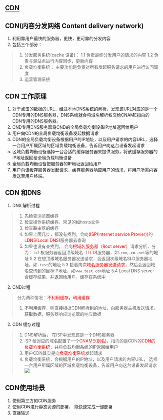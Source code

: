 ## [CDN](https://www.yuque.com/cuggz/interview/lph6i8)

## CDN(内容分发网络 Content delivery network)
1. 利用靠用户最快的服务器，更快，更可靠的分发内容
2. 包括三个部分：
> 1. 分发服务系统(cache 设备)：
> 1.1 负责最终分发用户的请求的内容
> 1.2 负责与源站点进行内容同步，更新内容
> 2. 负载均衡系统： 主要功能是负责对所有发起服务请求的用户进行访问调度
> 3. 运营管理系统
## CDN 工作原理
1. 对于点击的数据的URL，经过本地DNS系统的解析，发现该URL对应的是一个CDN专用的DNS服务器，DNS系统就会将域名解析权交给CNAME指向的CDN专用的DNS服务器。
2. CND专用DNS服务器将CND的全局负载均衡设备IP地址返回给用户
3. 用户向CDN的全局负载均衡设备发起数据请求
4. CDN的全局负载均衡设备根据用户的IP地址，以及用户请求的内容URL，选择一台用户所属区域的区域负载均衡设备，告诉用户向这台设备发起请求
5. 区域负载均衡设备选择一台合适的缓存服务器来提供服务，将该缓存服务器的IP地址返回给全局负载均衡设备
6. 全局负载均衡设备把服务器的IP地址返回给用户
7. 用户向该缓存服务器发起请求，缓存服务器响应用户的请求，将用户所需内容发送至用户终端。

## CDN 和DNS
1. DNS 解析过程
> 1. 先检查浏览器缓存
> 2. 检查操作系统缓存，常见的如hosts文件
> 3. 检查路由器的缓存
> 4. 如果上面几步，都没有找到，会向(<font color=red>ISP(Internet service Provier)</font>)的<font color=red>LDNS(Local DNS)</font>服务器去查询
> 5. 如果也没有查找到， 会向<font color=red>根域名服务器（Root server）</font>请求分析，分为：
> 5.1 根服务器返回顶级域名（<font color=red>TLD</font>)服务器，如`.com`,`.cn`.`.net`等的地址
> 5.2 在想顶级域名服务器发送请求，会返回次级域名<font color>SLD</font>服务器地址，如`.test`的地址
> 5.3 接着向<font color=red>次域名服务器发送请求</font>，然后会返回域名查询到的目标IP地址，如`www.test.com`地址
> 5.4 Local DNS server 会缓存结果，并返回给用户，缓存在系统中
2. CND过程
> 分为两种情况：<font color=red>不利用缓存，利用缓存</font>
> 1. 不利用缓存，则直接根据CDN解析到的地址，向服务器主机发送请求，获取数据，服务器响应浏览器的响应数据
 
2. CDN 缓存过程
> 1. DNS解析后， 在ISP中发现该是一个DNS服务器
> 2. ISP 给对应的域名配置了一个<font color=red>CNAME(别名)</font>，指向的是CDN的<font color=red>CDN的负载均衡系统</font>，并将负载均衡系统的IP返回给用户
> 3. 用户CDN其实是向<font color=red>负载均衡系统</font>发起请求
> 4. 负载均衡系统，会根据用户的IP地址，以及用户请求的内容URL， 选择一台用户所属区域的区域负载均衡设备，告诉用户向这台设备发起请求
![](https://cdn.nlark.com/yuque/0/2020/png/1500604/1603966294889-153271b5-4b9f-4470-b05f-c7a9f030d043.png?x-oss-process=image%2Fresize%2Cw_1875%2Climit_0)

## CDN使用场景
1. 使用第三方的CDN服务
2. 使用CDN进行静态资源的部署， 能快速完成一键部署
3. 直播输送

